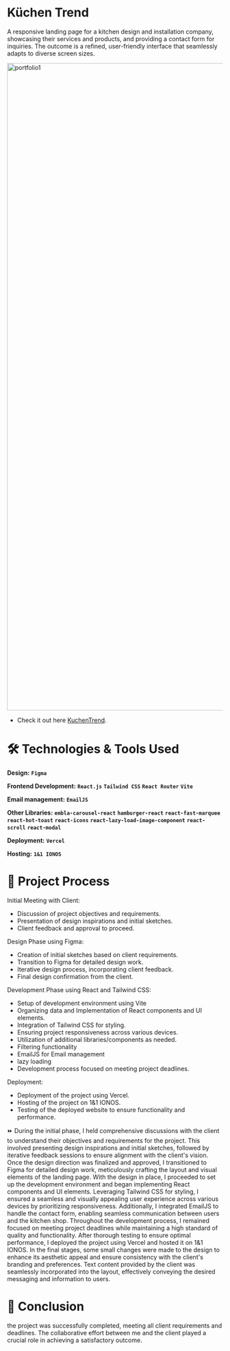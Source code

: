 # Küchen Trend

A responsive landing page for a kitchen design and installation company, showcasing their services and products, and providing a contact form for inquiries. The outcome is a refined, user-friendly interface that seamlessly adapts to diverse screen sizes.

<img width="1512" alt="portfolio1" src="https://github.com/user-attachments/assets/adfcbf94-0676-4d03-89c5-1325076be567">


- Check it out here [KuchenTrend](https://www.kuechentrend-kayu.de/).

# 🛠️ Technologies & Tools Used

**Design:** **`Figma`**

**Frontend Development:** **`React.js`** **`Tailwind CSS`** **`React Router`** **`Vite`**

**Email management:** **`EmailJS`**

**Other Libraries:** **`embla-carousel-react`** **`hamburger-react`** **`react-fast-marquee`** **`react-hot-toast`** **`react-icons`** **`react-lazy-load-image-component`** **`react-scroll`** **`react-modal`**

**Deployment:** **`Vercel`**

**Hosting:** **`1&1 IONOS`**

# 🔄 Project Process

Initial Meeting with Client:

- Discussion of project objectives and requirements.
- Presentation of design inspirations and initial sketches.
- Client feedback and approval to proceed.

Design Phase using Figma:

- Creation of initial sketches based on client requirements.
- Transition to Figma for detailed design work.
- Iterative design process, incorporating client feedback.
- Final design confirmation from the client.

Development Phase using React and Tailwind CSS:

- Setup of development environment using Vite
- Organizing data and Implementation of React components and UI elements.
- Integration of Tailwind CSS for styling.
- Ensuring project responsiveness across various devices.
- Utilization of additional libraries/components as needed.
- Filtering functionality
- EmailJS for Email management
- lazy loading
- Development process focused on meeting project deadlines.

Deployment:

- Deployment of the project using Vercel.
- Hosting of the project on 1&1 IONOS.
- Testing of the deployed website to ensure functionality and performance.

⏩️ During the initial phase, I held comprehensive discussions with the client to understand their objectives and requirements for the project. This involved presenting design inspirations and initial sketches, followed by iterative feedback sessions to ensure alignment with the client's vision. Once the design direction was finalized and approved, I transitioned to Figma for detailed design work, meticulously crafting the layout and visual elements of the landing page.
With the design in place, I proceeded to set up the development environment and began implementing React components and UI elements. Leveraging Tailwind CSS for styling, I ensured a seamless and visually appealing user experience across various devices by prioritizing responsiveness. Additionally, I integrated EmailJS to handle the contact form, enabling seamless communication between users and the kitchen shop.
Throughout the development process, I remained focused on meeting project deadlines while maintaining a high standard of quality and functionality. After thorough testing to ensure optimal performance, I deployed the project using Vercel and hosted it on 1&1 IONOS.
In the final stages, some small changes were made to the design to enhance its aesthetic appeal and ensure consistency with the client's branding and preferences. Text content provided by the client was seamlessly incorporated into the layout, effectively conveying the desired messaging and information to users.

# 🎉 Conclusion

the project was successfully completed, meeting all client requirements and deadlines. The collaborative effort between me and the client played a crucial role in achieving a satisfactory outcome.
